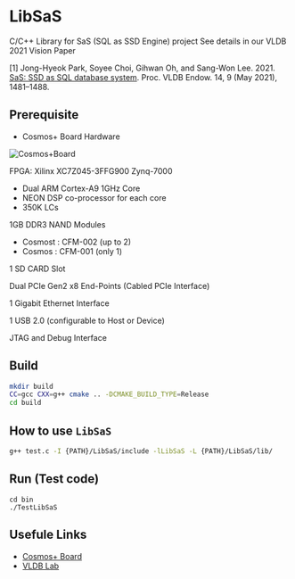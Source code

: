 # LibSaS

C/C++ Library for SaS (SQL as SSD Engine) project
See details in our VLDB 2021 Vision Paper

[1] Jong-Hyeok Park, Soyee Choi, Gihwan Oh, and Sang-Won Lee. 2021. [SaS: SSD as SQL database system](https://www.vldb.org/pvldb/vol14/p1481-lee.pdf). 
Proc. VLDB Endow. 14, 9 (May 2021), 1481–1488.

## Prerequisite 

- Cosmos+ Board Hardware

![Cosmos+Board](https://www.crz-tech.com/uploads/uploads/2021/01/29/fnn45201781714615.jpg)

FPGA: Xilinx XC7Z045-3FFG900 Zynq-7000
- Dual ARM Cortex-A9 1GHz Core
- NEON DSP co-processor for each core
- 350K LCs

1GB DDR3
NAND Modules
- Cosmost : CFM-002 (up to 2)
- Cosmos : CFM-001 (only 1)

1 SD CARD Slot

Dual PCIe Gen2 x8 End-Points (Cabled PCIe Interface)

1 Gigabit Ethernet Interface

1 USB 2.0 (configurable to Host or Device)

JTAG and Debug Interface         


## Build

```bash
mkdir build
CC=gcc CXX=g++ cmake .. -DCMAKE_BUILD_TYPE=Release
cd build
```

## How to use `LibSaS` 

```bash
g++ test.c -I {PATH}/LibSaS/include -lLibSaS -L {PATH}/LibSaS/lib/
```

## Run (Test code)

```
cd bin
./TestLibSaS
```

## Usefule Links
- [Cosmos+ Board](https://www.crz-tech.com/crz/article/CosmosPlus/)
- [VLDB Lab](https://sites.google.com/site/skkuvldblab/)




